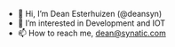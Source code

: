 - 👋 Hi, I’m Dean Esterhuizen (@deansyn)
- 👀 I’m interested in Development and IOT
- 📫 How to reach me, dean@synatic.com

<!---
deansyn/deansyn is a ✨ special ✨ repository because its `README.md` (this file) appears on your GitHub profile.
You can click the Preview link to take a look at your changes.
--->
